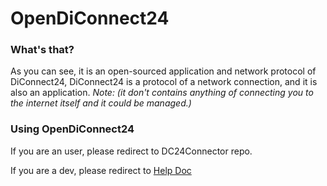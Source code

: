 # OpenDiConnect24

### What's that?

As you can see, it is an open-sourced application and network protocol of DiConnect24,
DiConnect24 is a protocol of a network connection, and it is also an application.
_Note: (it don't contains anything of connecting you to the internet itself and it could be managed.)_

### Using OpenDiConnect24

If you are an user, please redirect to DC24Connector repo.

If you are a dev, please redirect to [Help Doc](github.com/xiaodi001-01/OpenDiConnect24/docs)
